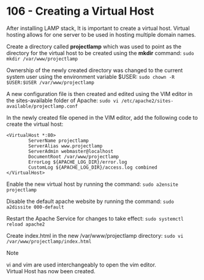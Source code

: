 # 106 - Creating a Virtual Host
After installing LAMP stack, It is important to create a virtual host. Virtual hosting allows for one server to be used in hosting multiple domain names.

Create a directory called **projectlamp** which was used to point as the directory for the virtual host to be created using the **mkdir** command: `sudo mkdir /var/www/projectlamp`

Ownership of the newly created directory was changed to the current system user using the environment variable $USER: `sudo chown -R $USER:$USER /var/www/projectlamp`

A new configuration file is then created and edited using the VIM editor in the sites-available folder of Apache: `sudo vi /etc/apache2/sites-available/projectlamp.conf`

In the newly created file opened in the VIM editor, add the following code to create the virtual host:

    <VirtualHost *:80>
    		ServerName projectlamp
    		ServerAlias www.projectlamp
    		ServerAdmin webmaster@localhost
    		DocumentRoot /var/www/projectlamp
    		ErrorLog ${APACHE_LOG_DIR}/error.log
    		CustomLog ${APACHE_LOG_DIR}/access.log combined
    </VirtualHost> 

Enable the new virtual host by running the command: `sudo a2ensite projectlamp`

Disable the default apache website by running the command: `sudo a2dissite 000-default`

Restart the Apache Service for changes to take effect: `sudo systemctl reload apache2`

Create index.html in the new /var/www/projectlamp directory: `sudo vi /var/www/projectlamp/index.html`

> [!NOTE]
> vi and vim are used interchangeably to open the vim editor.  
> Virtual Host has now been created.



